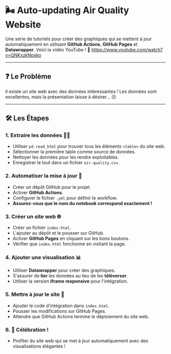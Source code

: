 # 🌬️ Auto-updating Air Quality Website

Une série de tutoriels pour créer des graphiques qui se mettent à jour automatiquement en utilisant **GitHub Actions**, **GitHub Pages** et **Datawrapper**.
Voici la vidéo YouTube ! 🎥
https://www.youtube.com/watch?v=QNKxzkNpsko

---

## ❓ Le Problème

Il existe un site web avec des données intéressantes ! Les données sont excellentes, mais la présentation laisse à désirer... 😕

---

## 🛠️ Les Étapes

### 1. Extraire les données 🕵️‍♂️

- Utiliser `pd.read_html` pour trouver tous les éléments `<table>` du site web.
- Sélectionner la première table comme source de données.
- Nettoyer les données pour les rendre exploitables.
- Enregistrer le tout dans un fichier `air-quality.csv`.

### 2. Automatiser la mise à jour 🔄

- Créer un dépôt GitHub pour le projet.
- Activer **GitHub Actions**.
- Configurer le fichier `.yml` pour définir le workflow.
- **Assurez-vous que le nom du notebook correspond exactement !**

### 3. Créer un site web 🌐

- Créer un fichier `index.html`.
- L'ajouter au dépôt et le pousser sur GitHub.
- Activer **GitHub Pages** en cliquant sur les bons boutons.
- Vérifier que `index.html` fonctionne en visitant la page.

### 4. Ajouter une visualisation 📊

- Utiliser **Datawrapper** pour créer des graphiques.
- S'assurer de **lier** les données au lieu de les **téléverser**.
- Utiliser la version **iframe responsive** pour l'intégration.

### 5. Mettre à jour le site 🚀

- Ajouter le code d'intégration dans `index.html`.
- Pousser les modifications sur GitHub Pages.
- Attendre que GitHub Actions termine le déploiement du site web.

### 6. 🎉 Célébration !

- Profiter du site web qui se met à jour automatiquement avec des visualisations élégantes !
